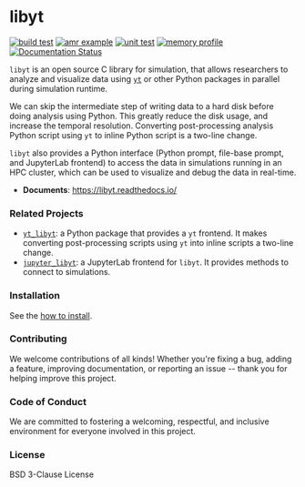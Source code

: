 # libyt
[![build test](https://github.com/yt-project/libyt/actions/workflows/cmake-build-test.yml/badge.svg?branch=main)](https://github.com/yt-project/libyt/actions/workflows/cmake-build-test.yml)
[![amr example](https://github.com/yt-project/libyt/actions/workflows/example-test-run.yml/badge.svg?branch=main)](https://github.com/yt-project/libyt/actions/workflows/example-test-run.yml)
[![unit test](https://github.com/yt-project/libyt/actions/workflows/unit-test.yml/badge.svg?branch=main)](https://github.com/yt-project/libyt/actions/workflows/unit-test.yml)
[![memory profile](https://github.com/yt-project/libyt/actions/workflows/memory-profile.yml/badge.svg?branch=main)](https://github.com/yt-project/libyt/actions/workflows/memory-profile.yml)
[![Documentation Status](https://readthedocs.org/projects/libyt/badge/?version=latest)](https://libyt.readthedocs.io/en/latest/?badge=latest)

`libyt` is an open source C library for simulation, that allows researchers to analyze and visualize data using [`yt`](https://yt-project.org/) or other Python packages in parallel during simulation runtime. 

We can skip the intermediate step of writing data to a hard disk before doing analysis using Python. This greatly reduce the disk usage, and increase the temporal resolution. Converting post-processing analysis Python script using `yt` to inline Python script is a two-line change.

`libyt` also provides a Python interface (Python prompt, file-base prompt, and JupyterLab frontend) to access the data in simulations running in an HPC cluster, which can be used to visualize and debug the data in real-time.

- **Documents**: https://libyt.readthedocs.io/

### Related Projects

- [`yt_libyt`](https://github.com/data-exp-lab/yt_libyt): a Python package that provides a `yt` frontend. It makes converting post-processing scripts using `yt` into inline scripts a two-line change.
- [`jupyter_libyt`](https://github.com/yt-project/jupyter_libyt): a JupyterLab frontend for `libyt`. It provides methods to connect to simulations.

### Installation

See the [how to install](https://libyt.readthedocs.io/en/latest/how-to-install/how-to-install.html).

### Contributing

We welcome contributions of all kinds! Whether you're fixing a bug, adding a feature, improving documentation, or reporting an issue -- thank you for helping improve this project.

### Code of Conduct

We are committed to fostering a welcoming, respectful, and inclusive environment for everyone involved in this project.

### License

BSD 3-Clause License
